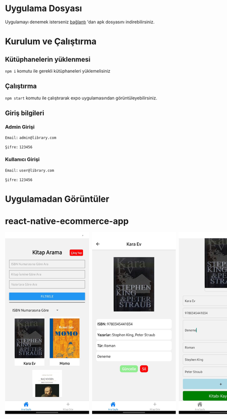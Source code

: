 # Uygulama Dosyası
Uygulamayı denemek isterseniz [bağlantı](https://expo.dev//accounts/keremcankurt/projects/LibraryApp/builds/53a9d151-1fe8-469d-bf84-b5784d92d85b) 'dan apk dosyasını indirebilirsiniz.
# Kurulum ve Çalıştırma
## Kütüphanelerin yüklenmesi
`npm i` komutu ile gerekli kütüphaneleri yüklemelisiniz
## Çalıştırma
`npm start` komutu ile çalıştırarak expo uygulamasından görüntüleyebilirsiniz.

## Giriş bilgileri
### Admin Girişi
`Email:` `admin@library.com`

`Şifre:` `123456` 
### Kullanıcı Girişi
`Email:` `user@library.com` 

`Şifre:` `123456` 

# Uygulamadan Görüntüler
# react-native-ecommerce-app
<div style="display: flex; flex-direction: row; align-items: center;">
  <img src="assets/1.jpg" alt="gorsel1" width="300" height="600" style="margin-right: 10px;">
  <img src="assets/2.jpg" alt="gorsel2" width="300" height="600" style="margin-right: 10px;">
  <img src="assets/3.jpg" alt="gorsel3" width="300" height="600" style="margin-right: 10px;">
  <img src="assets/4.jpg" alt="gorsel4" width="300" height="600" style="margin-right: 10px;">
</div>
